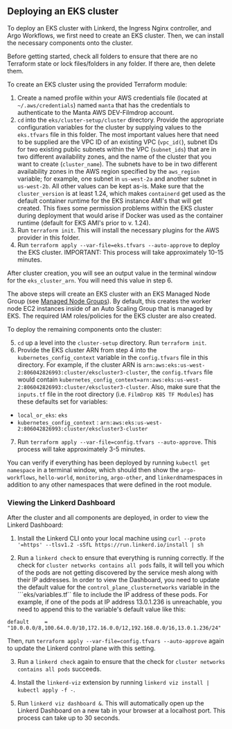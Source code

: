 ## Deploying an EKS cluster

To deploy an EKS cluster with Linkerd, the Ingress Nginx controller, and Argo Workflows, we first need to create an EKS cluster. Then, we can install the necessary components onto the cluster.

Before getting started, check all folders to ensure that there are no Terraform state or lock files/folders in any folder. If there are, then delete them. 

To create an EKS cluster using the provided Terraform module:

1) Create a named profile within your AWS credentials file (located at ```~/.aws/credentials```) named ```manta``` that has the credentials to authenticate to the Manta AWS DEV-Filmdrop account. 
2) ```cd``` into the ```eks/cluster-setup/cluster``` directory. Provide the appropriate configuration variables for the cluster by supplying values to the ```eks.tfvars``` file in this folder. The most important values here that need to be supplied are the VPC ID of an existing VPC (```vpc_id(```), subnet IDs for two existing public subnets within the VPC (```subnet_ids```) that are in two different availability zones, and the name of the cluster that you want to create (```cluster_name```). The subnets have to be in two different availability zones in the AWS region specified by the ```aws_region``` variable; for example, one subnet in ```us-west-2a``` and another subnet in ```us-west-2b```. All other values can be kept as-is. Make sure that the ```cluster_version``` is at least 1.24, which makes ```containerd``` get used as the default container runtime for the EKS instance AMI's that will get created. This fixes some permission problems within the EKS cluster during deployment that would arise if Docker was used as the container runtime (default for EKS AMI's prior to v. 1.24). 
3) Run ```terraform init```. This will install the necessary plugins for the AWS provider in this folder. 
4) Run ```terraform apply --var-file=eks.tfvars --auto-approve``` to deploy the EKS cluster. IMPORTANT: This process will take approximately 10-15 minutes. 

After cluster creation, you will see an output value in the terminal window for the ```eks_cluster_arn```. You will need this value in step 6. 

The above steps will create an EKS cluster with an EKS Managed Node Group (see [Managed Node Groups](https://docs.aws.amazon.com/eks/latest/userguide/managed-node-groups.html)). By default, this creates the worker node EC2 instances inside of an Auto Scaling Group that is managed by EKS. The required IAM roles/policies for the EKS cluster are also created.

To deploy the remaining components onto the cluster: 

5) ```cd``` up a level into the ```cluster-setup``` directory. Run ```terraform init```. 
6) Provide the EKS cluster ARN from step 4 into the ```kubernetes_config_context``` variable in the ```config.tfvars``` file in this directory. For example, if the cluster ARN is ```arn:aws:eks:us-west-2:806042826993:cluster/ekscluster3-cluster```, the ```config.tfvars``` file would contain ```kubernetes_config_context=arn:aws:eks:us-west-2:806042826993:cluster/ekscluster3-cluster```. Also, make sure that the ```inputs.tf``` file in the root directory (i.e. ```FilmDrop K8S TF Modules```) has these defaults set for variables:

* ```local_or_eks```: ```eks``` 
* ```kubernetes_config_context``` : ```arn:aws:eks:us-west-2:806042826993:cluster/ekscluster3-cluster```

7) Run ```terraform apply --var-file=config.tfvars --auto-approve```. This process will take approximately 3-5 minutes. 

You can verify if everything has been deployed by running ```kubectl get namespace``` in a terminal window, which should then show the ```argo-workflows```, ```hello-world```, ```monitoring```, ```argo-other```, and ```linkerd```namespaces in addition to any other namespaces that were defined in the root module.



### Viewing the Linkerd Dashboard

After the cluster and all components are deployed, in order to view the Linkerd Dashboard:

1) Install the Linkerd CLI onto your local machine using ```curl --proto '=https' --tlsv1.2 -sSfL https://run.linkerd.io/install | sh```

2) Run a ```linkerd check``` to ensure that everything is running correctly. If the check for ```cluster networks contains all pods``` fails, it will tell you which of the pods are not getting discovered by the service mesh along with their IP addresses. In order to view the Dashboard, you need to update the default value for the ```control_plane_clusternetworks``` variable in the ```eks/variables.tf`` file to include the IP address of these pods. For example, if one of the pods at IP address 13.0.1.236 is unreachable, you need to append this to the variable's default value like this:

```default     = "10.0.0.0/8,100.64.0.0/10,172.16.0.0/12,192.168.0.0/16,13.0.1.236/24"```

Then, run ```terraform apply --var-file=config.tfvars --auto-approve``` again to update the Linkerd control plane with this setting. 

3) Run a ```linkerd check``` again to ensure that the check for ```cluster networks contains all pods``` succeeds.

4) Install the ```linkerd-viz``` extension by running ```linkerd viz install | kubectl apply -f -```.

5) Run ```linkerd viz dashboard &```. This will automatically open up the Linkerd Dashboard on a new tab in your browser at a localhost port. This process can take up to 30 seconds.
